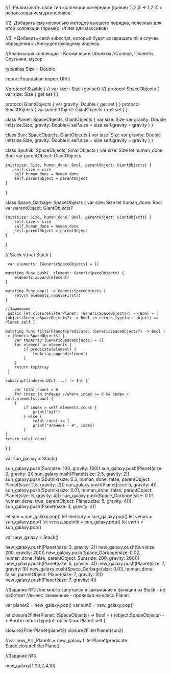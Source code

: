 //1. Реализовать свой тип коллекции «очередь» (queue) (1,2,3 -> 1,2,3) c использованием дженериков.

//2. Добавить ему несколько методов высшего порядка, полезных для этой коллекции (пример:
//filter для массивов)

//3. *Добавить свой subscript, который будет возвращать nil в случае обращения к
//несуществующему индексу.

//Реализация коллекции - Космичесие Объекты
//Солнце, Планеты, Спутники, мусор

typealias Size = Double

import Foundation
import UIKit

//protocol Sizable {
//    var size : Size {get set}
//}
protocol SpaceObjects {
    var size: Size { get set }
}

protocol GiantObjects {
    var gravity: Double { get set }
}
protocol SmallObjects {
    var parentObject: GiantObjects { get set }
}

class Planet: SpaceObjects, GiantObjects {
    var size: Size
    var gravity: Double
    init(size:Size, gravity: Double){
        self.size = size
        self.gravity = gravity
    }
}

class Sun: SpaceObjects, GiantObjects {
    var size: Size
    var gravity: Double
    init(size:Size, gravity: Double){
        self.size = size
        self.gravity = gravity
    }
}

class Sputnik: SpaceObjects, SmallObjects {
    var size: Size
    let human_done: Bool
    var parentObject: GiantObjects
    
    init(size: Size, human_done: Bool, parentObject: GiantObjects) {
        self.size = size
        self.human_done = human_done
        self.parentObject = parentObject
    }
}

class Space_Garbage: SpaceObjects {
    var size: Size
    let human_done: Bool
    var parentObject: GiantObjects?
    
    init(size: Size, human_done: Bool, parentObject: GiantObjects) {
        self.size = size
        self.human_done = human_done
        self.parentObject = parentObject
    }
    
}

// Stack
struct Stack<GenericSpaceObjects> {
    
     var elements: [GenericSpaceObjects] = []
    
    mutating func push(_ element: GenericSpaceObjects) {
        elements.append(element)
    }
    
    mutating func pop() -> GenericSpaceObjects {
        return elements.removeFirst()
    }
    
    //Замыкание
     public let closureFilterPlanet: (GenericSpaceObjects?) -> Bool = { (object:GenericSpaceObjects?) -> Bool in return type(of: object) == Planet.self }

    mutating func filterPlanet(predicate: (GenericSpaceObjects?) -> Bool ) -> [GenericSpaceObjects] {
        var tmpArray:[GenericSpaceObjects] = []
        for element in elements {
            if predicate(element) {
                tmpArray.append(element)
            }
        }
        return tmpArray
     }
    
    subscript(indexes:UInt ...) -> Int {
        
        var total_count = 0
        for index in indexes //where index >= 0 && index < self.elements.count {
        {
            if index > self.elements.count {
                print("nil")
            } else {
                total_count += 1
                print("Элемент - #", index)
            }
    }
    return total_count
}
}


var sun_galaxy = Stack<SpaceObjects>()

sun_galaxy.push(Sun(size: 100, gravity: 100))
sun_galaxy.push(Planet(size: 2, gravity: 2))
sun_galaxy.push(Planet(size: 2.5, gravity: 2))
sun_galaxy.push(Sputnik(size: 0.3, human_done: false, parentObject: Planet(size: 2.5, gravity: 2)))
sun_galaxy.push(Planet(size: 5, gravity: 4))
sun_galaxy.push(Sputnik(size: 0.01, human_done: false, parentObject: Planet(size: 5, gravity: 4)))
sun_galaxy.push(Space_Garbage(size: 0.01, human_done: true, parentObject: Planet(size: 5, gravity: 4)))
sun_galaxy.push(Planet(size: 3, gravity: 2))

let sun = sun_galaxy.pop()
let mercury = sun_galaxy.pop()
let venus = sun_galaxy.pop()
let venus_sputnik = sun_galaxy.pop()
let earth = sun_galaxy.pop()




var new_galaxy = Stack<SpaceObjects>()

new_galaxy.push(Planet(size: 3, gravity: 2))
new_galaxy.push(Sun(size: 200, gravity: 200))
new_galaxy.push(Space_Garbage(size: 0.02, human_done: false, parentObject: Sun(size: 200, gravity: 200)))
new_galaxy.push(Planet(size: 5, gravity: 4))
new_galaxy.push(Planet(size: 7, gravity: 3))
new_galaxy.push(Space_Garbage(size: 0.03, human_done: false, parentObject: Planet(size: 7, gravity: 3)))
new_galaxy.push(Planet(size: 7, gravity: 4))



//Задание №2
//не много запутался и замыкание к функции из Stack - не работает
//вынес замыкание - проверка на класс Planet

var planet2 = new_galaxy.pop()
var sun2 = new_galaxy.pop()

let closure2FilterPlanet: (SpaceObjects) -> Bool = { (object:SpaceObjects) -> Bool in return type(of: object) == Planet.self }

closure2FilterPlanet(planet2)
closure2FilterPlanet(sun2)

//var new_Arr_Planets = new_galaxy.filterPlanet(predicate: Stack.closureFilterPlanet)



//Задание №3


new_galaxy[1,20,2,4,10]

